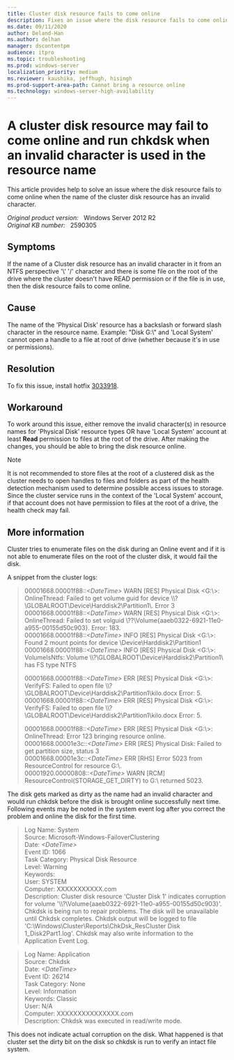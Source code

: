 ```yaml
---
title: Cluster disk resource fails to come online
description: Fixes an issue where the disk resource fails to come online when the name of the cluster disk resource has an invalid character.
ms.date: 09/11/2020
author: Deland-Han
ms.author: delhan
manager: dscontentpm
audience: itpro
ms.topic: troubleshooting
ms.prod: windows-server
localization_priority: medium
ms.reviewer: kaushika, jeffhugh, hisingh
ms.prod-support-area-path: Cannot bring a resource online
ms.technology: windows-server-high-availability
---
```

# A cluster disk resource may fail to come online and run chkdsk when an invalid character is used in the resource name

This article provides help to solve an issue where the disk resource fails to come online when the name of the cluster disk resource has an invalid character.

_Original product version:_ &nbsp; Windows Server 2012 R2  
_Original KB number:_ &nbsp; 2590305

## Symptoms

If the name of a Cluster disk resource has an invalid character in it from an NTFS perspective '\\' '/' character and there is some file on the root of the drive where the cluster doesn't have READ permission or if the file is in use, then the disk resource fails to come online.

## Cause

The name of the 'Physical Disk' resource has a backslash or forward slash character in the resource name. Example: "Disk G:\\" and 'Local System' cannot open a handle to a file at root of drive (whether because it's in use or permissions).

## Resolution

To fix this issue, install hotfix [3033918](https://support.microsoft.com/kb/3033918).

## Workaround  

To work around this issue, either remove the invalid character(s) in resource names for 'Physical Disk' resource types OR have 'Local System' account at least **Read** permission to files at the root of the drive. After making the changes, you should be able to bring the disk resource online.  

> [!NOTE]
> It is not recommended to store files at the root of a clustered disk as the cluster needs to open handles to files and folders as part of the health detection mechanism used to determine possible access issues to storage. Since the cluster service runs in the context of the 'Local System' account, if that account does not have permission to files at the root of a drive, the health check may fail.  

## More information

Cluster tries to enumerate files on the disk during an Online event and if it is not able to enumerate files on the root of the cluster disk, it would fail the disk.  

A snippet from the cluster logs:  

> 00001668.00001f88::*\<DateTime>* WARN [RES] Physical Disk <G:\\>: OnlineThread: Failed to get volume guid for device \\\\?\\GLOBALROOT\\Device\\Harddisk2\\Partition1\\. Error 3  
00001668.00001f88::*\<DateTime>* WARN [RES] Physical Disk <G:\\>: OnlineThread: Failed to set volguid \\??\\Volume{aaeb0322-6921-11e0-a955-00155d50c903}. Error: 183.  
00001668.00001f88::*\<DateTime>* INFO [RES] Physical Disk <G:\\>: Found 2 mount points for device \\Device\\Harddisk2\\Partition1  
00001668.00001f88::*\<DateTime>* INFO [RES] Physical Disk <G:\\>: VolumeIsNtfs: Volume \\\\?\\GLOBALROOT\\Device\\Harddisk2\\Partition1\\ has FS type NTFS  
>
> 00001668.00001f88::*\<DateTime>* ERR [RES] Physical Disk <G:\\>: VerifyFS: Failed to open file \\\\?\\GLOBALROOT\\Device\\Harddisk2\\Partition1\\kilo.docx Error: 5.  
00001668.00001f88::*\<DateTime>* ERR [RES] Physical Disk <G:\\>: VerifyFS: Failed to open file \\\\?\\GLOBALROOT\\Device\\Harddisk2\\Partition1\\kilo.docx Error: 5.
>
> 00001668.00001f88::*\<DateTime>* ERR [RES] Physical Disk <G:\\>: OnlineThread: Error 123 bringing resource online.  
00001668.00001e3c::*\<DateTime>* ERR [RES] Physical Disk: Failed to get partition size, status 3  
00001668.00001e3c::*\<DateTime>* ERR [RHS] Error 5023 from ResourceControl for resource G:\\.  
00001920.00000808::*\<DateTime>* WARN [RCM] ResourceControl(STORAGE_GET_DIRTY) to G:\\ returned 5023.  

The disk gets marked as dirty as the name had an invalid character and would run chkdsk before the disk is brought online successfully next time. Following events may be noted in the system event log after you correct the problem and online the disk for the first time.  

> Log Name: System  
Source: Microsoft-Windows-FailoverClustering  
Date: *\<DateTime>*  
Event ID: 1066  
Task Category: Physical Disk Resource  
Level: Warning  
Keywords:  
User: SYSTEM  
Computer: XXXXXXXXXXX.com  
Description: Cluster disk resource 'Cluster Disk 1' indicates corruption for volume '\\\\?\\Volume{aaeb0322-6921-11e0-a955-00155d50c903}'. Chkdsk is being run to repair problems. The disk will be unavailable until Chkdsk completes. Chkdsk output will be logged to file 'C:\\Windows\\Cluster\\Reports\\ChkDsk_ResCluster Disk 1_Disk2Part1.log'. Chkdsk may also write information to the Application Event Log.

> Log Name: Application  
Source: Chkdsk  
Date: *\<DateTime>*  
Event ID: 26214  
Task Category: None  
Level: Information  
Keywords: Classic  
User: N/A  
Computer: XXXXXXXXXXXXXXX.com  
Description: Chkdsk was executed in read/write mode.

This does not indicate actual corruption on the disk. What happened is that cluster set the dirty bit on the disk so chkdsk is run to verify an intact file system.
